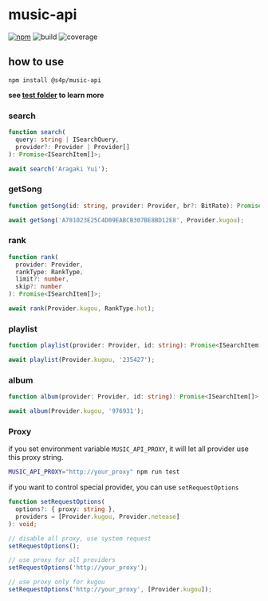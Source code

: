 # music-api

[![npm](https://img.shields.io/npm/v/@s4p/music-api.svg?label=%40s4p%2Fmusic-api&style=flat-square)](https://www.npmjs.com/package/@s4p/music-api)
![build](https://gitlab.com/shang-music/music-api/badges/develop/build.svg)
![coverage](https://gitlab.com/shang-music/music-api/badges/develop/coverage.svg)

## how to use

`npm install @s4p/music-api`

**see [test folder](https://github.com/shang-music/api/tree/develop/test) to learn more**

### search

```ts
function search(
  query: string | ISearchQuery,
  provider?: Provider | Provider[]
): Promise<ISearchItem[]>;

await search('Aragaki Yui');
```

### getSong

```ts
function getSong(id: string, provider: Provider, br?: BitRate): Promise<ISong>;

await getSong('A781023E25C4D09EABCB307BE8BD12E8', Provider.kugou);
```

### rank

```ts
function rank(
  provider: Provider,
  rankType: RankType,
  limit?: number,
  skip?: number
): Promise<ISearchItem[]>;

await rank(Provider.kugou, RankType.hot);
```

### playlist

```ts
function playlist(provider: Provider, id: string): Promise<ISearchItem[]>;

await playlist(Provider.kugou, '235427');
```

### album

```ts
function album(provider: Provider, id: string): Promise<ISearchItem[]>;

await album(Provider.kugou, '976931');
```

### Proxy

if you set environment variable `MUSIC_API_PROXY`, it will let all provider use this proxy string.

```bash
MUSIC_API_PROXY="http://your_proxy" npm run test
```

if you want to control special provider, you can use `setRequestOptions`

```ts
function setRequestOptions(
  options?: { proxy: string },
  providers = [Provider.kugou, Provider.netease]
): void;

// disable all proxy, use system request
setRequestOptions();

// use proxy for all providers
setRequestOptions('http://your_proxy');

// use proxy only for kugou
setRequestOptions('http://your_proxy', [Provider.kugou]);
```
